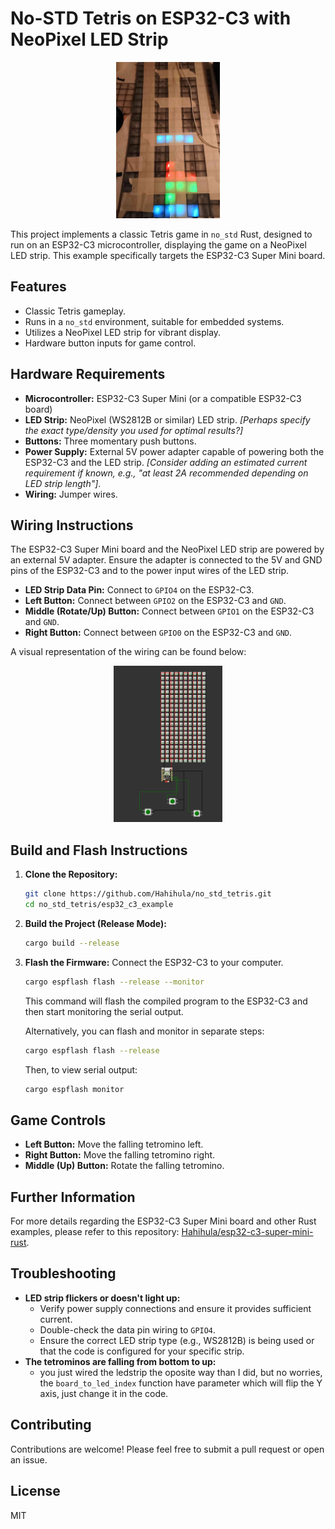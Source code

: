 # No-STD Tetris on ESP32-C3 with NeoPixel LED Strip

<p align="center">
  <img src="assets/tetris-min.jpg" alt="Tetris game running on an LED strip controlled by an ESP32-C3" height="250">
</p>

This project implements a classic Tetris game in `no_std` Rust, designed to run on an ESP32-C3 microcontroller, displaying the game on a NeoPixel LED strip. This example specifically targets the ESP32-C3 Super Mini board.

## Features

* Classic Tetris gameplay.
* Runs in a `no_std` environment, suitable for embedded systems.
* Utilizes a NeoPixel LED strip for vibrant display.
* Hardware button inputs for game control.

## Hardware Requirements

* **Microcontroller:** ESP32-C3 Super Mini (or a compatible ESP32-C3 board)
* **LED Strip:** NeoPixel (WS2812B or similar) LED strip. *[Perhaps specify the exact type/density you used for optimal results?]*
* **Buttons:** Three momentary push buttons.
* **Power Supply:** External 5V power adapter capable of powering both the ESP32-C3 and the LED strip. *[Consider adding an estimated current requirement if known, e.g., "at least 2A recommended depending on LED strip length"]*.
* **Wiring:** Jumper wires.

## Wiring Instructions

The ESP32-C3 Super Mini board and the NeoPixel LED strip are powered by an external 5V adapter. Ensure the adapter is connected to the 5V and GND pins of the ESP32-C3 and to the power input wires of the LED strip.

* **LED Strip Data Pin:** Connect to `GPIO4` on the ESP32-C3.
* **Left Button:** Connect between `GPIO2` on the ESP32-C3 and `GND`.
* **Middle (Rotate/Up) Button:** Connect between `GPIO1` on the ESP32-C3 and `GND`.
* **Right Button:** Connect between `GPIO0` on the ESP32-C3 and `GND`.

A visual representation of the wiring can be found below:

<p align="center">
  <img src="assets/wokwi_wiring.png" alt="Wiring diagram for ESP32-C3 Tetris with NeoPixel strip" height="250">
</p>

## Build and Flash Instructions

1.  **Clone the Repository:**
    ```bash
    git clone https://github.com/Hahihula/no_std_tetris.git
    cd no_std_tetris/esp32_c3_example
    ```

2.  **Build the Project (Release Mode):**
    ```bash
    cargo build --release
    ```

3.  **Flash the Firmware:**
    Connect the ESP32-C3 to your computer.
    ```bash
    cargo espflash flash --release --monitor
    ```
    This command will flash the compiled program to the ESP32-C3 and then start monitoring the serial output.

    Alternatively, you can flash and monitor in separate steps:
    ```bash
    cargo espflash flash --release
    ```
    Then, to view serial output:
    ```bash
    cargo espflash monitor
    ```

## Game Controls

* **Left Button:** Move the falling tetromino left.
* **Right Button:** Move the falling tetromino right.
* **Middle (Up) Button:** Rotate the falling tetromino.

## Further Information

For more details regarding the ESP32-C3 Super Mini board and other Rust examples, please refer to this repository: [Hahihula/esp32-c3-super-mini-rust](https://github.com/Hahihula/esp32-c3-super-mini-rust).

## Troubleshooting

* **LED strip flickers or doesn't light up:**
    * Verify power supply connections and ensure it provides sufficient current.
    * Double-check the data pin wiring to `GPIO4`.
    * Ensure the correct LED strip type (e.g., WS2812B) is being used or that the code is configured for your specific strip.
* **The tetrominos are falling from bottom to up:**
    * you just wired the ledstrip the oposite way than I did, but no worries, the `board_to_led_index` function have parameter which will flip the Y axis, just change it in the code.

## Contributing

Contributions are welcome! Please feel free to submit a pull request or open an issue.

## License

MIT